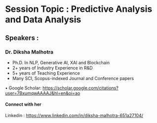 # Session Topic : Predictive Analysis and Data Analysis

## Speakers :

 <h3>Dr. Diksha Malhotra </h3> 
 
<ul><li> Ph.D. In NLP, Generative AI, XAI and Blockchain</li>
<li>2+ years of Industry Experience in R&D</li>
 <li>5+ years of Teaching Experience</li>
 <li>Many SCI, Scopus-indexed Journal and Conference papers</li></ul>

• Google Scholar:
https://scholar.google.com/citations?user=7BxumqwAAAAJ&hl=en&oi=ao

#### Connect with her

Linkedin :<a> https://www.linkedin.com/in/diksha-malhotra-651a27104/</a>
